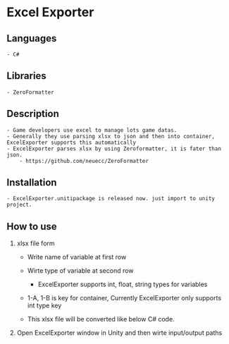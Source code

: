 # Excel Exporter

Languages
----
    - C#

Libraries
----
    - ZeroFormatter

Description
----
    - Game developers use excel to manage lots game datas.
    - Generally they use parsing xlsx to json and then into container, ExcelExporter supports this automatically
    - ExcelExporter parses xlsx by using Zeroformatter, it is fater than json.
        - https://github.com/neuecc/ZeroFormatter
        
Installation
----
    - ExcelExporter.unitipackage is released now. just import to unity project.

How to use
----

1. xlsx file form
    - Write name of variable at first row
    - Wirte type of variable at second row
        - ExcelExporter supports int, float, string types for variables
    - 1-A, 1-B is key for container, Currently ExcelExporter only supports int type key
    
    - This xlsx file will be converted like below C# code.

2. Open ExcelExporter window in Unity and then wirte input/output paths
    
